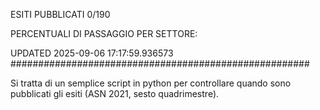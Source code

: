 ESITI PUBBLICATI 0/190 

PERCENTUALI DI PASSAGGIO PER SETTORE:

UPDATED 2025-09-06 17:17:59.936573
###################################################### 

Si tratta di un semplice script in python per controllare quando sono pubblicati gli esiti (ASN 2021, sesto quadrimestre).

